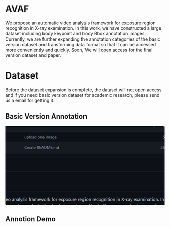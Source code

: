 # AVAF
We propose an automatic video analysis framework for exposure region recognition in X-ray examination. In this work, we have constructed a large dataset including body keypoint and body Bbox annotation images. Currently, we are further expanding the annotation categories of the basic version dataset and transforming data format so that it can be accessed more conveniently and quickly. Soon, We will open access for the final version dataset and paper. 
# Dataset
Before the dataset expansion is complete, the dataset will not open access and if you need basic version dataset for academic research, please send us a email for getting it.
## Basic Version Annotation
![image](./Annotation/test.PNG)
## Annotion Demo
